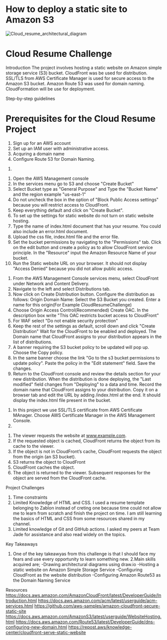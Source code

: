 # How to deploy a static site to Amazon S3
![Cloud_resume_architectural_diagram](https://github.com/karungar/deploy-a-static-website-to-S3/assets/160833948/d413d9a5-8e89-4674-9f18-3417ea748c17)
# Cloud Resume Challenge 

Introduction
The project involves hosting a static website on Amazon simple storage service (S3) bucket. 
CloudFront was be used for distribution. SSL/TLS from AWS Certificate Manager is used for 
secure access to the Amazon S3 bucket. Amazon Route 53 was used for domain naming. CloudFormation will be use for deployment.                                                                                           

Step-by-step guidelines

# Prerequisites for the Cloud Resume Project

1. Sign up for an AWS account
2. Set up an IAM user with administrative access.
3. Acquring a domain name
4. Configure Route 53 for Domain Naming.

<!-- Configuring Amazon Route 53  -->

1. 

<!-- Amazon Simple Storage Service configuration -->

1. Open the AWS Management console
2. In the services menu go to S3 and choose "Create Bucket"
3. Select Bucket type as "General Purpose" and Type the "Bucket Name" and the 
    region example "us-east-1"
5. Do not uncheck the box in the option of "Block Public Access settings" because you 
    will restrict access to CloudFront.
6. Keep everything default and click on "Create Bucket".
7. To set up the settings for static website do not turn on static website hosting.
9. Type the name of index.html document that has your resume. You could also include 
    an error.html document.
10. Upload the css file, index.html file and the error file.
11. Set the bucket permissions by navigating to the "Permissions" tab.
    Click on the edit button and create a policy as to allow CloudFront service principle.
    In the "Resource" input the Amazon Resource Name of your bucket.
12. Run the Static website URL on your browser. It should not display "Access 
    Denied" because you did not allow public access.


<!-- Creating a CloudFront Distribution -->
1. From the AWS Management Console services menu, select CloudFront under Network
    and Content Delivery.
2. Navigate to the left and select Distributions tab.
3. Now click on Create Distribution button. Configure the distribution as follows:
    Origin Domain Name: Select the S3 Bucket you created.
    Enter a name for this origin(For Example CloudResumeChallenge)
4. Choose Origin Access Control(Recommended)
    Create OAC. In the description box write "This OAC restricts bucket access to CloudFront" 
5. For WAF select "Do not enable security protection"
6. Keep the rest of the settings as default, scroll down and click "Create Distribution"
    Wait for the CloudFront to be enabled and deployed. The Domain name that CloudFront 
    assigns to your distribution appears in the list of distributions.
7. A banner requiring the S3 bucket policy to be updated will pop up. Choose the Copy policy.
8. In the same banner choose the link "Go to the s3 bucket permissions to update policy". Paste the policy in the "Edit statement" field. Save the changes.
9. Return to the CloudFront console and review the details section for your new distribution. When the distribution is done deploying, the "Last modified" field changes from "Deploying" to a data and time. Record the domain name that CloudFront assigns to your distribution. 
Copy it on a browser tab and edit the URL by adding /index.html at the end. It should display the index.html file present in the bucket.

<!-- ACM Configuration to enable HTTPS-->
1. In this project we use SSL/TLS certificate from AWS Certificate MAnager. Choose AWS Certificate Manager in the AWS Management Console.
2. 

<!-- Aquiring a Domain Name --> 


<!-- Using Route53 for Domain Naming -->

<!-- Architectural Diagram   -->

1. The viewer requests the website at www.example.com.
2. If the requested object is cached, CloudFront returns the object from its cache to the viewer.
3. If the object is not in CloudFront’s cache, CloudFront requests the object from the origin (an S3 bucket).
4. S3 returns the object to CloudFront
5. CloudFront caches the object.
6. The object is returned to the viewer. Subsequent responses for the object are served from the CloudFront cache.

Project Challenges
1. Time constraints
2. Limited Knowledge of HTML and CSS. I used a resume template belonging to Zablon instead of creting one
    because time could not allow me to learn from scratch and finish the project on time. I am still learning the basics of HTML and CSS from some resources shared in my channel.
3. Limited knowledge of Git and GitHub actions. I asked my peers at Team Jade for assistance and also read 
    widely on the topics.

Key Takeaways
1. One of the key takeawyas from this challenge is that I should face my fears and use every opportunity to 
    learn something new. 
2.Main skills acquired are;
    -Drawing architectural diagrams using draw.io
    -Hosting a static website on Amazon Simple Storage Service
    -Configuring CloudFront as the website distribution
    -Configuring Amazon Route53 as the Domain Naming Service



Resources
https://docs.aws.amazon.com/AmazonCloudFront/latest/DeveloperGuide/Introduction.html
https://docs.aws.amazon.com/acm/latest/userguide/acm-services.html
https://github.com/aws-samples/amazon-cloudfront-secure-static-site
https://docs.aws.amazon.com/AmazonS3/latest/userguide/WebsiteHosting.html
https://docs.aws.amazon.com/Route53/latest/DeveloperGuide/dns-configuring-new-domain.html
https://repost.aws/knowledge-center/cloudfront-serve-static-website




